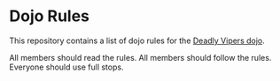 Dojo Rules
==========

This repository contains a list of dojo rules for the [Deadly Vipers dojo](https://github.com/deadlyvipers).

All members should read the rules. All members should follow the rules. Everyone should use full stops.
